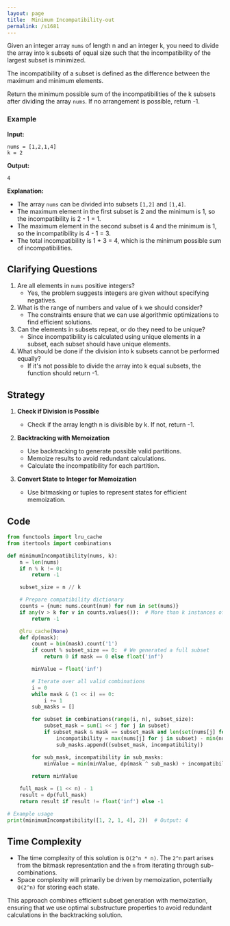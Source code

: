 ```yaml
---
layout: page
title:  Minimum Incompatibility-out
permalink: /s1681
---
```

Given an integer array `nums` of length n and an integer k, you need to divide the array into k subsets of equal size such that the incompatibility of the largest subset is minimized.

The incompatibility of a subset is defined as the difference between the maximum and minimum elements.

Return the minimum possible sum of the incompatibilities of the k subsets after dividing the array `nums`. If no arrangement is possible, return -1.

### Example
**Input:**
```plaintext
nums = [1,2,1,4]
k = 2
```

**Output:**
```plaintext
4
```

**Explanation:** 
- The array `nums` can be divided into subsets `[1,2]` and `[1,4]`.
- The maximum element in the first subset is 2 and the minimum is 1, so the incompatibility is 2 - 1 = 1.
- The maximum element in the second subset is 4 and the minimum is 1, so the incompatibility is 4 - 1 = 3.
- The total incompatibility is 1 + 3 = 4, which is the minimum possible sum of incompatibilities.

## Clarifying Questions
1. Are all elements in `nums` positive integers?
   - Yes, the problem suggests integers are given without specifying negatives.
2. What is the range of numbers and value of `k` we should consider?
   - The constraints ensure that we can use algorithmic optimizations to find efficient solutions.
3. Can the elements in subsets repeat, or do they need to be unique?
   - Since incompatibility is calculated using unique elements in a subset, each subset should have unique elements.
4. What should be done if the division into k subsets cannot be performed equally?
   - If it's not possible to divide the array into k equal subsets, the function should return -1.

## Strategy
1. **Check if Division is Possible**
   - Check if the array length n is divisible by k. If not, return -1.
   
2. **Backtracking with Memoization**
   - Use backtracking to generate possible valid partitions.
   - Memoize results to avoid redundant calculations.
   - Calculate the incompatibility for each partition.

3. **Convert State to Integer for Memoization**
   - Use bitmasking or tuples to represent states for efficient memoization.

## Code
```python
from functools import lru_cache
from itertools import combinations

def minimumIncompatibility(nums, k):
    n = len(nums)
    if n % k != 0:
        return -1

    subset_size = n // k

    # Prepare compatibility dictionary
    counts = {num: nums.count(num) for num in set(nums)}
    if any(v > k for v in counts.values()):  # More than k instances of any number
        return -1

    @lru_cache(None)
    def dp(mask):
        count = bin(mask).count('1')
        if count % subset_size == 0:  # We generated a full subset
            return 0 if mask == 0 else float('inf')

        minValue = float('inf')

        # Iterate over all valid combinations
        i = 0
        while mask & (1 << i) == 0:
            i += 1
        sub_masks = []

        for subset in combinations(range(i, n), subset_size):
            subset_mask = sum(1 << j for j in subset)
            if subset_mask & mask == subset_mask and len(set(nums[j] for j in subset)) == subset_size:
                incompatibility = max(nums[j] for j in subset) - min(nums[j] for j in subset)
                sub_masks.append((subset_mask, incompatibility))

        for sub_mask, incompatibility in sub_masks:
            minValue = min(minValue, dp(mask ^ sub_mask) + incompatibility)
            
        return minValue

    full_mask = (1 << n) - 1    
    result = dp(full_mask)
    return result if result != float('inf') else -1

# Example usage
print(minimumIncompatibility([1, 2, 1, 4], 2))  # Output: 4
```

## Time Complexity
- The time complexity of this solution is `O(2^n * n)`. The `2^n` part arises from the bitmask representation and the `n` from iterating through sub-combinations.
- Space complexity will primarily be driven by memoization, potentially `O(2^n)` for storing each state.

This approach combines efficient subset generation with memoization, ensuring that we use optimal substructure properties to avoid redundant calculations in the backtracking solution.